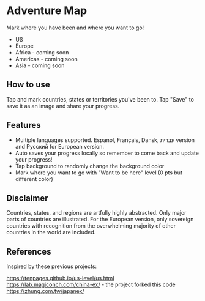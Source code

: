 # Adventure Map
Mark where you have been and where you want to go!

- US
- Europe
- Africa - coming soon
- Americas - coming soon
- Asia - coming soon

## How to use

Tap and mark countries, states or territories you've been to. Tap "Save" to save it as an image and share your progress.

## Features

* Multiple languages supported. Espanol, Français, Dansk, עברית version and Русский for European version.
* Auto saves your progress locally so remember to come back and update your progress!
* Tap background to randomly change the background color
* Mark where you want to go with "Want to be here" level (0 pts but different color)

## Disclaimer

Countries, states, and regions are artfully highly abstracted. Only major parts of countries are illustrated. For the European version, only sovereign countries with recognition from the overwhelming majority of other countries in the world are included.

## References
Inspired by these previous projects:

https://tenpages.github.io/us-level/us.html
https://lab.magiconch.com/china-ex/ - the project forked this code
https://zhung.com.tw/japanex/
